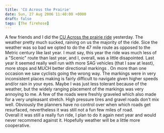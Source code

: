 ```yaml
---
title: 'CU Across the Prairie'
date: Sun, 27 Aug 2006 11:40:00 +0000
draft: false
tags: [The firehose]
---
```


A few friends and I did the [CU Across the prairie ride](http://www.cuacrosstheprairie.org/) yesterday. The weather pretty much sucked, raining on us the majority of the ride. Sice the weather was so bad we opted to do the 47 mile route as opposed to the Metric century like last year. I must say, this year the ride was much less of a "Scenic" route than last year, and I, overall, was a little disapointed. Last year it seemed really well run with more SAG vehicles (that I saw at least), more stops and MUCH better directional markings . On more than one occasion we saw cyclists going the wrong way. The markings were in very inconsistent places making is fairly difficult to navigate given higher speeds and/or rain in your eyes. Maybe I was just less tolerant because of the weather, but the widely ranging placement of the markings was very annoying to me. A few of the roads were freshly graveled which also made for a very unpleasant stretch. High pressure tires and gravel roads don't mix well. Obviously the planners have no control over when which roads get resurfaced, nevertheless it was still not a fun few miles of road.  
Overall it was still a really fun ride, I plan to do it again next year and would never recommend against it. Hopefully weather will be a little more cooperative.